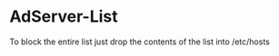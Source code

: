 AdServer-List
=============

To block the entire list just drop the contents of the list into /etc/hosts 
